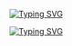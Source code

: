 [![Typing SVG](https://readme-typing-svg.demolab.com/?lines=👋+Hello,+im+JavaToast+!;Nice+to+meet+you+😄)](https://git.io/typing-svg)

[![Typing SVG](https://readme-typing-svg.demolab.com/?lines=4+years+of+Java+experience+😄)](https://git.io/typing-svg)
